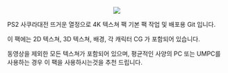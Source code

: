 <p align="center">
 <img src = "https://github.com/ccs21/SakuraTaisenHD/blob/main/1728606612.png">
</p>

PS2 사쿠라대전 뜨거운 열정으로 4K 텍스쳐 팩 기본 팩 작업 및 배포용 Git 입니다.

이 팩에는 2D 텍스쳐, 3D 텍스쳐, 배경, 각 캐릭터 CG 가 포함되어 있습니다.

동영상을 제외한 모든 텍스쳐가 포함되어 있으며, 평균적인 사양의 PC 또는 UMPC를 사용하는 경우 이 팩을 사용하시는것을 추천 드립니다.
